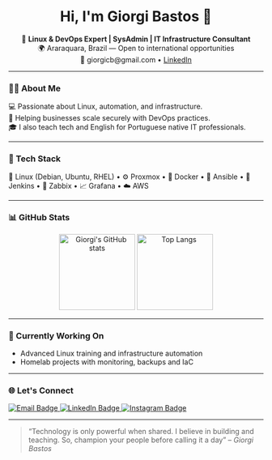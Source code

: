 
<h1 align="center">Hi, I'm Giorgi Bastos 👋</h1>

<p align="center">
🔧 <strong>Linux & DevOps Expert | SysAdmin | IT Infrastructure Consultant</strong><br>
🌍 Araraquara, Brazil — Open to international opportunities<br>
📧 giorgicb@gmail.com • <a href="https://www.linkedin.com/in/giorgibastos">LinkedIn</a>
</p>

---

### 👨‍💻 About Me
💻 Passionate about Linux, automation, and infrastructure.<br>
🚀 Helping businesses scale securely with DevOps practices.<br>
🎓 I also teach tech and English for Portuguese native IT professionals.

---

### 🧰 Tech Stack
💽 Linux (Debian, Ubuntu, RHEL) • ⚙️ Proxmox • 🐳 Docker • 🔧 Ansible • 🧪 Jenkins • 📡 Zabbix • 📈 Grafana • ☁️ AWS

---

### 📊 GitHub Stats

<p align="center">
  <img src="https://github-readme-stats.vercel.app/api?username=giorgibastos&show_icons=true&theme=radical" alt="Giorgi's GitHub stats" height="150"/>
  <img src="https://github-readme-stats.vercel.app/api/top-langs/?username=giorgibastos&layout=compact&theme=radical" alt="Top Langs" height="150"/>
</p>

---

### 🌱 Currently Working On

- Advanced Linux training and infrastructure automation
- Homelab projects with monitoring, backups and IaC

---

### 🌐 Let's Connect

<p align="left">
  <a href="mailto:giorgicb@gmail.com" target="_blank">
    <img src="https://img.shields.io/badge/Email-D14836?logo=gmail&logoColor=white&style=for-the-badge" alt="Email Badge"/>
  </a>
  <a href="https://www.linkedin.com/in/giorgibastos" target="_blank">
    <img src="https://img.shields.io/badge/LinkedIn-0A66C2?logo=linkedin&logoColor=white&style=for-the-badge" alt="LinkedIn Badge"/>
  </a>
  <a href="https://www.instagram.com/mrgiorgibastos/" target="_blank">
  <img src="https://img.shields.io/badge/Instagram-E4405F?logo=instagram&logoColor=white&style=for-the-badge" alt="Instagram Badge"/>
</a>
</p>

---

> “Technology is only powerful when shared. I believe in building and teaching. So, champion your people before calling it a day” – *Giorgi Bastos*
